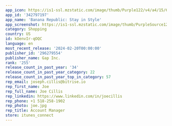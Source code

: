```yaml
---
app_icon: https://is1-ssl.mzstatic.com/image/thumb/Purple122/v4/a4/15/65/a41565a5-4942-54e0-4ec4-0b9b1b2630f9/AppIcon-Release-0-1x_U007emarketing-0-5-0-85-220.png/1024x1024bb.png
app_id: '342797197'
app_name: 'Banana Republic: Stay in Style'
app_screenshot: https://is1-ssl.mzstatic.com/image/thumb/PurpleSource126/v4/ad/7f/20/ad7f2047-ea7b-58ac-51d8-66f4105a8b75/a1de7a45-5eaa-4787-b810-454f74a72f76_BRSP240220_PRM_US_WM_AppStorePreviewRefresh_AppStore-6-5Tile1.jpg/1242x2688bb.png
category: Shopping
country: US
id: kOenvIr-qOQC
language: en
most_recent_release: '2024-02-20T00:00:00'
publisher_id: '296279554'
publisher_name: Gap Inc.
rank: '255'
release_count_in_past_year: '34'
release_count_in_past_year_category: 22
release_count_in_past_year_top_in_category: 57
rep_email: joseph.cillis@bitrise.io
rep_first_name: Joe
rep_full_name: Joe Cillis
rep_linkedin: https://www.linkedin.com/in/joecillis
rep_phone: +1 518-258-1902
rep_photo: joe.jpg
rep_title: Account Manager
store: itunes_connect
---
```


